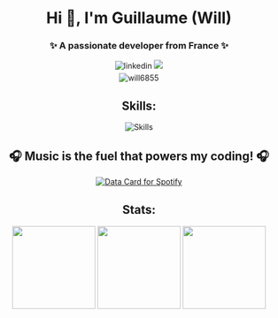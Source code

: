 <h1 align="center">Hi 👋, I'm Guillaume (Will)
<h3 align="center">✨ A passionate developer from France ✨</h3>

<div align="center"> 
  <a href="https://linkedin.com/in/piard-guillaume" target="_blank" style="text-decoration: none">
    <img src=https://img.shields.io/badge/linkedin-%231E77B5.svg?&style=for-the-badge&logo=linkedin&logoColor=white alt=linkedin style="margin-bottom: 5px;" />
  </a>
  <a href="https://guillaume-piard.fr/" target="_blank">
    <img src=https://img.shields.io/badge/website-%23242938?style=for-the-badge&logo=About.me&logoColor=white />
  </a>
</div>

<div align="center"> 
  <img src="https://komarev.com/ghpvc/?username=will6855&label=Profile%20views&color=0e75b6&style=flat" alt="will6855" /> 
</div>

<!-- [![GitHub Trophy](https://github-profile-trophy.vercel.app/?username=will6855)](https://github.com/ryo-ma/github-profile-trophy) -->
<!--<div align="center"> 
  <p>👨‍💻 All you need to know about me -> <a href="https://guillaume-piard.fr/">https://guillaume-piard.fr/</a></p>
</div>-->

<!--<div align="center"> 
  <img src="https://img.shields.io/endpoint?url=https://dev.discordprofiles.me/api/badge/status/343037113261883393">
  <img src="https://img.shields.io/endpoint?url=https://dev.discordprofiles.me/api/badge/playing/343037113261883393">
  <img src="https://img.shields.io/endpoint?url=https://dev.discordprofiles.me/api/badge/vscode/343037113261883393">
  <img src="https://img.shields.io/endpoint?url=https://dev.discordprofiles.me/api/badge/spotify/343037113261883393">
</div>-->

<!--<div align="center"> 
  <img src="https://img.shields.io/badge/Windows-ACER_Nitro_5-0078D6?style=for-the-badge&logo=windows&logoColor=white">
  <img src="https://img.shields.io/badge/Intel-Core_i7_8th-0071C5?style=for-the-badge&logo=intel&logoColor=white">
  <img src="https://img.shields.io/badge/NVIDIA-GTX1050-76B900?style=for-the-badge&logo=nvidia&logoColor=white">
</div>-->

<h2 align="center">Skills: </h2>
<div align="center">  
  <!--<img src="https://skillicons.dev/icons?i=bootstrap,html,css,javascript,php,symfony" alt="Skills" /><br>
  <img src="https://skillicons.dev/icons?i=mysql,python,flask,dart,flutter,java" alt="Skills" />-->
  <img src="https://skillicons.dev/icons?i=php,symfony,python,flask,mysql,java" alt="Skills" /><br>
</div>
<!--<div align="center">  
  <img height="40" src="https://skillicons.dev/icons?i=bootstrap" alt="Bootstrap" />
  <img height="40" src="https://skillicons.dev/icons?i=html" alt="HTML" />
  <img height="40" src="https://skillicons.dev/icons?i=css" alt="CSS" />
  <img height="40" src="https://skillicons.dev/icons?i=javascript" alt="JavaScript" />
  <img height="40" src="https://skillicons.dev/icons?i=php" alt="PHP" />
  <img height="40" src="https://skillicons.dev/icons?i=symfony" alt="Symfony" />
  <img height="40" src="https://skillicons.dev/icons?i=mysql" alt="Mysql" />
  <img height="40" src="https://skillicons.dev/icons?i=python" alt="Python" />
  <img height="40" src="https://skillicons.dev/icons?i=flask" alt="Flask" />
  <img height="40" src="https://skillicons.dev/icons?i=dart" alt="Dart" />
  <img height="40" src="https://skillicons.dev/icons?i=flutter" alt="Flutter" />
  <img height="40" src="https://skillicons.dev/icons?i=java" alt="Java" />
</div> -->

<h2 align="center">🎧 Music is the fuel that powers my coding! 🎧</h2>
<div align="center"> 
  <a href="https://data-card-for-spotify.herokuapp.com/card?user_id=mugi68wp18m0knxwaf182sdk5">
    <img max-height="500" src="https://data-card-for-spotify.herokuapp.com/api/card?user_id=mugi68wp18m0knxwaf182sdk5" alt="Data Card for Spotify">
  </a>
</div>

<h2 align="center">Stats: </h2>
<div align="center"> 
  <img height="150" src="https://github-readme-stats.vercel.app/api/top-langs?username=will6855&show_icons=true&theme=dark&locale=en&layout=compact" /> 
  <img height="150" src="https://github-readme-stats.vercel.app/api?username=will6855&show_icons=true&theme=dark&locale=en" /> 
  <img height="150" src="https://github-readme-streak-stats.herokuapp.com/?user=will6855&theme=dark" /> 
</div>
